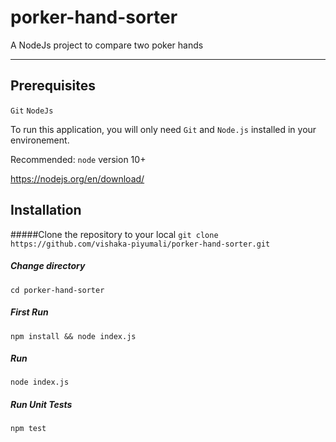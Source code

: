 # porker-hand-sorter
A NodeJs project to compare two poker hands

---
## Prerequisites

`Git`
`NodeJs`

To run this application, you will only need `Git` and `Node.js` installed in your environement.

Recommended: `node` version 10+

https://nodejs.org/en/download/

## Installation

#####Clone the repository to your local
`git clone https://github.com/vishaka-piyumali/porker-hand-sorter.git`

##### Change directory

`cd porker-hand-sorter`

##### First Run

`npm install && node index.js`

##### Run
`node index.js`

##### Run Unit Tests

`npm test`
